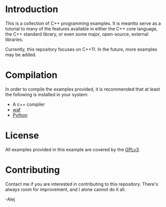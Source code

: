 # Introduction

This is a collection of C++ programming examples. It is meantto serve as a tutorial to many of the features available in either the C++ core language, the C++ standard library, or even some major, open-source, external libraries.

Currently, this repository focuses on C++11. In the future, more examples may be added.

# Compilation

In order to compile the examples provided, it is recommended that at least the following is installed in your system:
* A c++ compiler
* [waf](http://code.google.com/p/waf/)
* [Python](http://python.org/)
  
# License

All examples provided in this example are covered by the [GPLv3](http://www.gnu.org/licenses/gpl-3.0.html).

# Contributing

Contact me if you are interested in contributing to this repository. There's always room for improvement, and I alone cannot do it all.

-Alej
